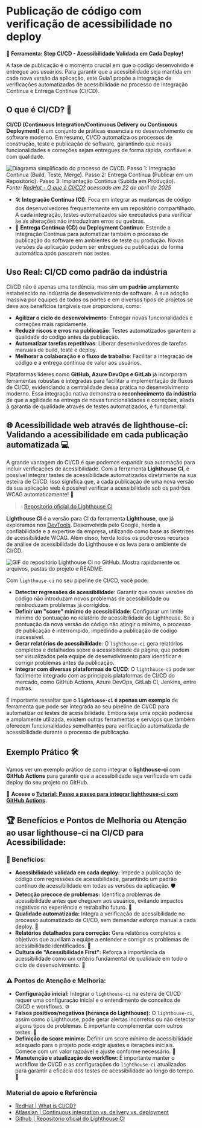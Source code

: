 # Publicação de código com verificação de acessibilidade no deploy

**🧰 Ferramenta: Step CI/CD - Acessibilidade Validada em Cada Deploy!**

A fase de publicação é o momento crucial em que o código desenvolvido é entregue aos usuários. Para garantir que a acessibilidade seja mantida em cada nova versão da aplicação, este Guia1 propõe a integração de verificações automatizadas de acessibilidade no processo de Integração Contínua e Entrega Contínua (CI/CD).

## O que é CI/CD? 🤔

**CI/CD (Continuous Integration/Continuous Delivery ou Continuous Deployment)** é um conjunto de práticas essenciais no desenvolvimento de software moderno. Em resumo, CI/CD automatiza os processos de construção, teste e publicação de software, garantindo que novas funcionalidades e correções sejam entregues de forma rápida, confiável e com qualidade.

![Diagrama simplificado do processo de CI/CD. Passo 1: Integração Contínua (Build, Teste, Merge). Passo 2: Entrega Contínua (Publicar em um Repositório). Passo 3: Implantação Contínua (Subida em Produção).](https://www.redhat.com/rhdc/managed-files/styles/wysiwyg_full_width/private/ci-cd-flow-desktop.png.webp?itok=mDEvsSsp)
*Fonte: [RedHat - O que é CI/CD?](https://www.redhat.com/pt-br/topics/devops/what-is-ci-cd) acessado em 22 de abril de 2025*



*   🛠️ **Integração Contínua (CI)**: Foca em integrar as mudanças de código dos desenvolvedores frequentemente em um repositório compartilhado. A cada integração, testes automatizados são executados para verificar se as alterações não introduziram erros ou quebras.
*   🚀 **Entrega Contínua (CD) ou Deployment Contínuo**: Estende a Integração Contínua para automatizar também o processo de publicação do software em ambientes de teste ou produção. Novas versões da aplicação podem ser entregues ou publicadas de forma automática após passarem nos testes.

## Uso Real: CI/CD como padrão da indústria

CI/CD não é apenas uma tendência, mas sim um **padrão** amplamente estabelecido na indústria de desenvolvimento de software. A sua adoção massiva por equipes de todos os portes e em diversos tipos de projetos se deve aos benefícios tangíveis que proporciona, como:

*   **Agilizar o ciclo de desenvolvimento**: Entregar novas funcionalidades e correções mais rapidamente.
*   **Reduzir riscos e erros na publicação**: Testes automatizados garantem a qualidade do código antes da publicação.
*   **Automatizar tarefas repetitivas**: Liberar desenvolvedores de tarefas manuais de build, teste e deploy.
*   **Melhorar a colaboração e o fluxo de trabalho**: Facilitar a integração de código e a entrega contínua de valor aos usuários.

 Plataformas líderes como **GitHub, Azure DevOps e GitLab** já incorporam ferramentas robustas e integradas para facilitar a implementação de fluxos de CI/CD, evidenciando a centralidade dessa prática no desenvolvimento moderno. Essa integração nativa demonstra o **reconhecimento da indústria** de que a agilidade na entrega de novas funcionalidades e correções, aliada à garantia de qualidade através de testes automatizados, é fundamental. 

## 🌐 Acessibilidade web através de lighthouse-ci: Validando a acessibilidade em cada publicação automatizada 💻

A grande vantagem do CI/CD é que podemos expandir sua automação para incluir verificações de acessibilidade. Com a ferramenta **Lighthouse CI**, é possível integrar testes de acessibilidade automatizados diretamente na sua esteira de CI/CD. Isso significa que, a cada publicação de uma nova versão da sua aplicação web é possível verificar a acessibilidade sob os padrões WCAG automaticamente! 🤩

> ℹ️ [Repositorio oficial do Lighthouse CI](https://github.com/GoogleChrome/lighthouse-ci)

**Lighthouse CI** é a versão para CI da ferramenta **Lighthouse**, que já exploramos nos [DevTools](./3.3.DevTools.md). Desenvolvida pelo Google, herda a confiabilidade e a expertise da empresa, utilizando como base as diretrizes de acessibilidade WCAG. Além disso, herda todos os poderosos recursos de análise de acessibilidade do Lighthouse e os leva para o ambiente de CI/CD.

![GIF do repositório Lighthouse CI no GitHub. Mostra rapidamente os arquivos, pastas do projeto e README.](../assets/rep_lighthouse_ci.gif)

Com `lighthouse-ci` no seu pipeline de CI/CD, você pode:

*   **Detectar regressões de acessibilidade**: Garantir que novas versões do código não introduzam novos problemas de acessibilidade ou reintroduzam problemas já corrigidos.
*   **Definir um "score" mínimo de acessibilidade**: Configurar um limite mínimo de pontuação no relatório de acessibilidade do Lighthouse. Se a pontuação da nova versão do código não atingir o mínimo, o processo de publicação é interrompido, impedindo a publicação de código inacessível.
*   **Gerar relatórios de acessibilidade**: O `lighthouse-ci` gera relatórios completos e detalhados sobre a acessibilidade da página, que podem ser visualizados pela equipe de desenvolvimento para identificar e corrigir problemas antes da publicação.
*   **Integrar com diversas plataformas de CI/CD**: O `lighthouse-ci` pode ser facilmente integrado com as principais plataformas de CI/CD do mercado, como GitHub Actions, Azure DevOps, GitLab CI, Jenkins, entre outras.

É importante ressaltar que o **`lighthouse-ci` é apenas um exemplo** de ferramenta que pode ser integrada ao seu pipeline de CI/CD para automatizar os testes de acessibilidade.  Embora seja uma opção poderosa e amplamente utilizada, existem outras ferramentas e serviços que também oferecem funcionalidades semelhantes para verificação automatizada de acessibilidade durante o processo de publicação.

## Exemplo Prático 🛠️

Vamos ver um exemplo prático de como integrar o **lighthouse-ci** com **GitHub Actions** para garantir que a acessibilidade seja verificada em cada deploy do seu projeto no GitHub.

🔗 **Acesse o [Tutorial: Passo a passo para integrar lighthouse-ci com GitHub Actions](./tutorials/lighthouse-ci.md).**

## 🏆 Benefícios e Pontos de Melhoria ou Atenção ao usar lighthouse-ci na CI/CD para Acessibilidade:

### 🎉 Benefícios:

*   **Acessibilidade validada em cada deploy:** Impede a publicação de código com regressões de acessibilidade, garantindo um padrão contínuo de acessibilidade em todas as versões da aplicação. 🛡️
*   **Detecção precoce de problemas:** Identifica problemas de acessibilidade antes que cheguem aos usuários, evitando impactos negativos na experiência e retrabalho futuro. 🚀
*   **Qualidade automatizada:** Integra a verificação de acessibilidade no processo automatizado de CI/CD, sem demandar esforço manual a cada deploy. 🤖
*   **Relatórios detalhados para correção:** Gera relatórios completos e objetivos que auxiliam a equipe a entender e corrigir os problemas de acessibilidade identificados. 📝
*   **Cultura de "Acessibilidade First":** Reforça a importância da acessibilidade como um critério fundamental de qualidade em todo o ciclo de desenvolvimento. 🤝

### ⚠️ Pontos de Atenção e Melhoria:

*   **Configuração inicial:** Integrar o `lighthouse-ci` na esteira de CI/CD requer uma configuração inicial e o entendimento de conceitos de CI/CD e workflows. ⚙️
*   **Falsos positivos/negativos (herança do Lighthouse):** O `lighthouse-ci`, assim como o Lighthouse, pode gerar alertas incorretos ou não detectar alguns tipos de problemas. É importante complementar com outros testes. 🚧
*   **Definição do score mínimo:** Definir um score mínimo de acessibilidade adequado para o projeto pode exigir ajustes e iterações iniciais. Comece com um valor razoável e ajuste conforme necessário. 🤔
*   **Manutenção e atualização do workflow:** É importante manter o workflow de CI/CD e as configurações do `lighthouse-ci` atualizados para garantir a eficácia dos testes de acessibilidade ao longo do tempo. 🔄

### Material de apoio e Referência

- [RedHat | What is CI/CD?](https://www.redhat.com/en/topics/devops/what-is-ci-cd)
- [Atlassian | Continuous integration vs. delivery vs. deployment](https://www.atlassian.com/continuous-delivery/principles/continuous-integration-vs-delivery-vs-deployment)
- [Github | Repositorio oficial do Lighthouse CI](https://github.com/GoogleChrome/lighthouse-ci)